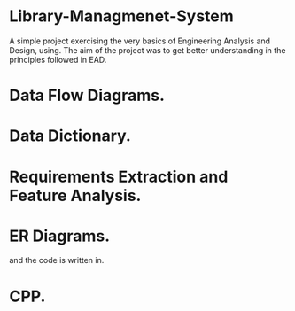 # Library-Managmenet-System

A simple project exercising the very basics of Engineering Analysis and Design, using. The aim of the project was to get better understanding in the principles followed in EAD.  
# Data Flow Diagrams.  
# Data Dictionary.  
# Requirements Extraction and Feature Analysis.  
# ER Diagrams.  

and the code is written in.  
# CPP.  
